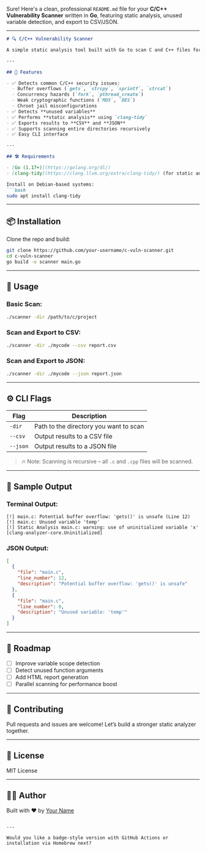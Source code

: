 Sure! Here's a clean, professional `README.md` file for your **C/C++ Vulnerability Scanner** written in **Go**, featuring static analysis, unused variable detection, and export to CSV/JSON.

---

```markdown
# 🔍 C/C++ Vulnerability Scanner

A simple static analysis tool built with Go to scan C and C++ files for known vulnerabilities, unsafe function usage, and unused variables. Supports export of results to CSV and JSON formats and integrates with `clang-tidy` for deeper static analysis.

---

## 🚀 Features

- ✅ Detects common C/C++ security issues:
  - Buffer overflows (`gets`, `strcpy`, `sprintf`, `strcat`)
  - Concurrency hazards (`fork`, `pthread_create`)
  - Weak cryptographic functions (`MD5`, `DES`)
  - Chroot jail misconfigurations
- ✅ Detects **unused variables**
- ✅ Performs **static analysis** using `clang-tidy`
- ✅ Exports results to **CSV** and **JSON**
- ✅ Supports scanning entire directories recursively
- ✅ Easy CLI interface

---

## 🛠️ Requirements

- [Go (1.17+)](https://golang.org/dl/)
- [clang-tidy](https://clang.llvm.org/extra/clang-tidy/) (for static analysis)

Install on Debian-based systems:
```bash
sudo apt install clang-tidy
```

---

## 📦 Installation

Clone the repo and build:
```bash
git clone https://github.com/your-username/c-vuln-scanner.git
cd c-vuln-scanner
go build -o scanner main.go
```

---

## 🧪 Usage

### Basic Scan:
```bash
./scanner -dir /path/to/c/project
```

### Scan and Export to CSV:
```bash
./scanner -dir ./mycode --csv report.csv
```

### Scan and Export to JSON:
```bash
./scanner -dir ./mycode --json report.json
```

---

## ⚙️ CLI Flags

| Flag       | Description                                |
|------------|--------------------------------------------|
| `-dir`     | Path to the directory you want to scan     |
| `--csv`    | Output results to a CSV file               |
| `--json`   | Output results to a JSON file              |

> 🔥 Note: Scanning is recursive – all `.c` and `.cpp` files will be scanned.

---

## 📂 Sample Output

### Terminal Output:
```
[!] main.c: Potential buffer overflow: 'gets()' is unsafe (Line 12)
[!] main.c: Unused variable 'temp'
[!] Static Analysis main.c: warning: use of uninitialized variable 'x' [clang-analyzer-core.Uninitialized]
```

### JSON Output:
```json
[
  {
    "file": "main.c",
    "line_number": 12,
    "description": "Potential buffer overflow: 'gets()' is unsafe"
  },
  {
    "file": "main.c",
    "line_number": 0,
    "description": "Unused variable: 'temp'"
  }
]
```

---

## 🧠 Roadmap

- [ ] Improve variable scope detection
- [ ] Detect unused function arguments
- [ ] Add HTML report generation
- [ ] Parallel scanning for performance boost

---

## 🤝 Contributing

Pull requests and issues are welcome! Let’s build a stronger static analyzer together.

---

## 📜 License

MIT License

---

## 👨‍💻 Author

Built with ❤️ by [Your Name](https://github.com/your-username)
```

---

Would you like a badge-style version with GitHub Actions or installation via Homebrew next?

